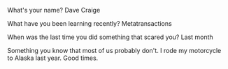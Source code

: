 What's your name?
Dave Craige

What have you been learning recently?
Metatransactions 

When was the last time you did something that scared you?
Last month

Something you know that most of us probably don't.
I rode my motorcycle to Alaska last year.  Good times.
